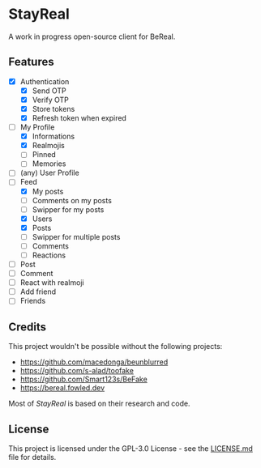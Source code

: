 # StayReal

A work in progress open-source client for BeReal.

## Features

- [x] Authentication
  - [x] Send OTP
  - [x] Verify OTP
  - [x] Store tokens
  - [x] Refresh token when expired
- [ ] My Profile
  - [x] Informations
  - [x] Realmojis
  - [ ] Pinned
  - [ ] Memories
- [ ] (any) User Profile
- [ ] Feed
  - [x] My posts
  - [ ] Comments on my posts
  - [ ] Swipper for my posts
  - [x] Users
  - [x] Posts
  - [ ] Swipper for multiple posts
  - [ ] Comments
  - [ ] Reactions
- [ ] Post
- [ ] Comment
- [ ] React with realmoji
- [ ] Add friend
- [ ] Friends

## Credits

This project wouldn't be possible without the following projects:

- <https://github.com/macedonga/beunblurred>
- <https://github.com/s-alad/toofake>
- <https://github.com/Smart123s/BeFake>
- <https://bereal.fowled.dev>

Most of *StayReal* is based on their research and code.

## License

This project is licensed under the GPL-3.0 License - see the [LICENSE.md](./LICENSE.md) file for details.
